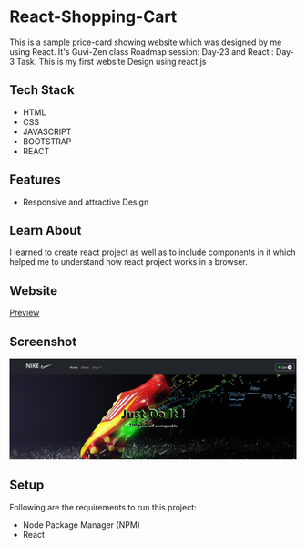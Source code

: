# React-Shopping-Cart
<p>This is a sample price-card showing website which was designed by me using React. It's Guvi-Zen class Roadmap session: Day-23 and React : Day-3 Task. This is my first website Design using react.js</p>

## Tech Stack
<ul>
  <li>HTML</li>
  <li>CSS</li>
  <li>JAVASCRIPT</li>
  <li>BOOTSTRAP</li>
  <li>REACT</li>
</ul>

## Features
<ul>
  <li>Responsive and attractive Design</li>
</ul>

## Learn About
<p>I learned to create react project as well as to include components in it which helped me to understand how react project works in a browser.</p>



## Website
<a href="https://react-shopping-cart-fsd.netlify.app/" target="_blank">Preview</a>

## Screenshot
<img src="https://github.com/shaikabdulcader/React-shopping-cart/blob/master/public/images/Screenshot%202024-01-23%20072121.png?raw=true">

## Setup
<p>Following are the requirements to run this project:</p>
<ul>
  <li>Node Package Manager (NPM)</li>
  <li>React</li>
</ul>

